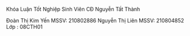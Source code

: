Khóa Luận Tốt Nghiệp Sinh Viên CĐ Nguyễn Tất Thành

Đoàn Thị Kim Yến	MSSV: 210802886
Nguyễn Thị Liên 	MSSV: 210804852
Lớp : 08CTH01